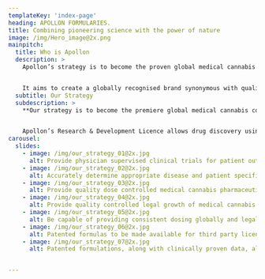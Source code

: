 ```yaml
---
templateKey: 'index-page'
heading: APOLLON FORMULARIES.
title: Combining pioneering science with the power of nature 
image: /img/Hero_image@2x.png
mainpitch:
  title: Who is Apollon
  description: >
    Apollon’s strategy is to become the proven global medical cannabis company licensed to develop full spectrum formulations based on real life clinical patient data. 


    It aims to create a globally recognised brand synonymous with quality, consistency potency on a range of products for a variety of conditions within the medical cannabis space.
  subtitle: Our Strategy
  subdescription: >  
    **Our strategy is to become the premiere global medical cannabis company legally licensed to develop successful personalised clinical treatments utilizing artificial intelligence on clinical trial patient data.**


    Apollon’s Research & Development Licence allows drug discovery using THC and other cannabinoids. This allows Apollon to be the rare European listed company conducting medically supervised trials using THC to develop new therapeutics.             
carousel: 
  slides: 
    - image: /img/our_strategy_01@2x.jpg 
      alt: Provide physician supervised clinical trials for patient outcomes validation
    - image: /img/our_strategy_02@2x.jpg
      alt: Accurately determine appropriate disease and patient specific formulations
    - image: /img/our_strategy_03@2x.jpg
      alt: Provide quality dose controlled medical cannabis pharmaceutical production
    - image: /img/our_strategy_04@2x.jpg
      alt: Provide quality controlled legal growth of medical cannabis strains
    - image: /img/our_strategy_05@2x.jpg
      alt: Be capable of providing consistent dosing globally and legally
    - image: /img/our_strategy_06@2x.jpg
      alt: Patented formulas to be made available for third party licensing
    - image: /img/our_strategy_07@2x.jpg 
      alt: Patented formulations, along with clinically proven data, allows for potential partnerships with ‘Big Pharma’      


---
```

